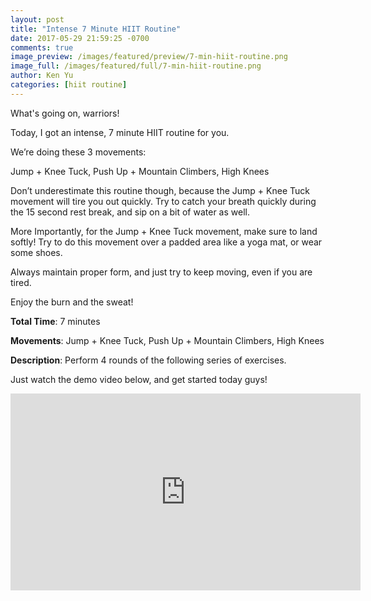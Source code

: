 ```yaml
---
layout: post
title: "Intense 7 Minute HIIT Routine"
date: 2017-05-29 21:59:25 -0700
comments: true
image_preview: /images/featured/preview/7-min-hiit-routine.png
image_full: /images/featured/full/7-min-hiit-routine.png
author: Ken Yu
categories: [hiit routine]
---
```


What's going on, warriors!

Today, I got an intense, 7 minute HIIT routine for you.

We’re doing these 3 movements:

Jump + Knee Tuck, Push Up + Mountain Climbers, High Knees

Don’t underestimate this routine though, because the Jump + Knee Tuck movement will tire you out quickly. Try to catch your breath quickly during the 15 second rest break, and sip on a bit of water as well.

More Importantly, for the Jump + Knee Tuck movement, make sure to land softly! Try to do this movement over a padded area like a yoga mat, or wear some shoes.

Always maintain proper form, and just try to keep moving, even if you are tired.

Enjoy the burn and the sweat!

**Total Time**: 7 minutes

**Movements**: Jump + Knee Tuck, Push Up + Mountain Climbers, High Knees

**Description**: Perform 4 rounds of the following series of exercises.

Just watch the demo video below, and get started today guys!

<div class="block-container">
  <div class="hiit-routine-container">
    <div class="video-embed routine-info-wrapper">
      <iframe width="560" height="315" src="https://www.youtube.com/embed/v93igch792U" frameborder="0" allowfullscreen></iframe>
    </div>
  </div>
</div>
